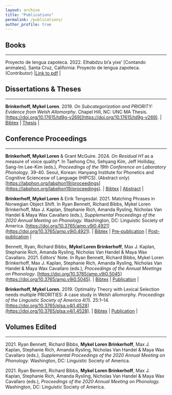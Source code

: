 ```yaml
---
layout: archive
title: "Publications"
permalink: /publications/
author_profile: true
---
```


<!-- {% if author.googlescholar %}
  You can also find my articles on <u><a href="{{author.googlescholar}}">my Google Scholar profile</a>.</u>
{% endif %}

{% include base_path %}

{% for post in site.publications reversed %}
  {% include archive-single.html %}
{% endfor %} -->

## Books
***
Proyecto de lengua zapoteca. 2022. Elhabdzu bi’a yixe’ [Contando animales]. Santa Cruz,
California: Proyecto de lengua zapoteca. (Contributor) \|[Link to pdf](https://zapotec.ucsc.edu/resources/books/elhabdzu-bi'a-yixe'.pdf) \|

## Dissertations & Theses
***
**Brinkerhoff, Mykel Loren**. 2019. *On Subcategorization and PRIORITY: Evidence from Welsh Allomorphy*. Chapel Hill, NC: UNC MA Thesis. [https://doi.org/10.17615/td9g-v269](https://doi.org/10.17615/td9g-v269). \| [Bibtex](../../bibliographies/brinkerhoffSubcategorizationPRIORITYEvidence2019.bib) \| [Thesis](../../files/brinkerhoffSubcategorizationPRIORITYEvidence2019.pdf) \| 

## Conference Proceedings
***
**Brinkerhoff, Mykel Loren** & Grant McGuire. 2024. *On Residual H1* as a measure of voice quality*. In Taehong Cho, Sehyang Kim, Jeff Holliday, Sang-Im Lee-Kim (eds.),
*Proceedings of the 19th Conference on Laboratory Phonology*. 39-40. Seoul, Korean: Hanyang Institute for Phonetics and Cognitive Sciencesw of Language (HIPCS). (Abstract only) [https://labphon.org/labphon19/proceedings](https://labphon.org/labphon19/proceedings). \| [Bibtex](bibliographies/brinkerhoffResidualH1Measure2024.bib) \| [Abstract](files/brinkerhoffResidualH1Measure2024.pdf) \|

**Brinkerhoff, Mykel Loren** & Eirik Tengesdal. 2021. Matching Phrases in Norwegian Object Shift. In Ryan Bennett, Richard Bibbs, Mykel Loren Brinkerhoff, Max J. Kaplan, Stephanie Rich, Amanda Rysling, Nicholas Van Handel & Maya Wax Cavallaro (eds.), *Supplemental Proceedings of the 2020 Annual Meeting on Phonology.* Washington, DC: Linguistic Society of America. [https://doi.org/10.3765/amp.v9i0.4921](https://doi.org/10.3765/amp.v9i0.4921). \| [Bibtex](/bibliographies/brinkerhoffMATCHINGPhrasesNorwegian2021.bib) \| [Pre-publication](../files/BrinkerhoffTengesdalAMP2020_preprint.pdf) \| [Post-publication](/files/brinkerhoffMATCHINGPhrasesNorwegian2021.pdf) \|

Bennett, Ryan, Richard Bibbs, **Mykel Loren Brinkerhoff**, Max J. Kaplan, Stephanie Rich, Amanda Rysling, Nicholas Van Handel & Maya Wax Cavallaro. 2021. Editors’ Note. In Ryan Bennett, Richard Bibbs, Mykel Loren Brinkerhoff, Max J. Kaplan, Stephanie Rich, Amanda Rysling, Nicholas Van Handel & Maya Wax Cavallaro (eds.), *Proceedings of the Annual Meetings on Phonology*. [https://doi.org/10.3765/amp.v9i0.5045](https://doi.org/10.3765/amp.v9i0.5045). \| [Bibtex]() \| [Publication]() \|

**Brinkerhoff, Mykel Loren.** 2019. Optimality Theory with Lexical Selection needs multiple PRIORITIES: A case study in Welsh allomorphy. *Proceedings of the Linguistic Society of America* 4(1). 25:1–14. [https://doi.org/10.3765/plsa.v4i1.4528](https://doi.org/10.3765/plsa.v4i1.4528). \| [Bibtex](../../bibliographies/brinkerhoffOptimalityTheoryLexical2019.bib) \| [Publication](../../files/brinkerhoffOptimalityTheoryLexical2019.pdf) \| 

## Volumes Edited
***
2021\. Ryan Bennett, Richard Bibbs, **Mykel Loren Brinkerhoff**, Max J. Kaplan, Stephanie Rich, Amanda Rysling, Nicholas Van Handel & Maya Wax Cavallaro (eds.), *Supplemental Proceedings of the 2020 Annual Meeting on Phonology.* Washington, DC: Linguistic Society of America.

2021\. Ryan Bennett, Richard Bibbs, **Mykel Loren Brinkerhoff**, Max J. Kaplan, Stephanie Rich, Amanda Rysling, Nicholas Van Handel & Maya Wax Cavallaro (eds.), *Proceedings of the 2020 Annual Meeting on Phonology.* Washington, DC: Linguistic Society of America.